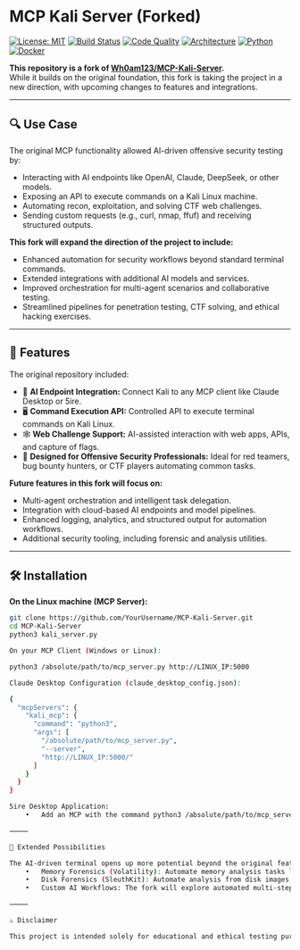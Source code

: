 # MCP Kali Server (Forked)

[![License: MIT](https://img.shields.io/badge/License-MIT-yellow.svg)](LICENSE) 
[![Build Status](https://img.shields.io/github/actions/workflow/status/canstralian/MCP-Kali-Server/ci.yml?branch=main)](https://github.com/canstralian/forked-u-MCP-Kali-Server/actions) 
[![Code Quality](https://img.shields.io/codefactor/grade/github/canstralian/MCP-Kali-Server)](https://www.codefactor.io/repository/github/canstralian/forked-u-MCP-Kali-Server)
[![Architecture](https://img.shields.io/badge/Architecture-MCP%20Server-blue)](https://github.com/canstralian/MCP-Kali-Server)
[![Python](https://img.shields.io/badge/python-3.11-blue.svg)](https://www.python.org/)
[![Docker](https://img.shields.io/badge/docker-enabled-blue)](https://www.docker.com/)

**This repository is a fork of [Wh0am123/MCP-Kali-Server](https://github.com/Wh0am123/MCP-Kali-Server).**  
While it builds on the original foundation, this fork is taking the project in a new direction, with upcoming changes to features and integrations.

---

## 🔍 Use Case

The original MCP functionality allowed AI-driven offensive security testing by:  

- Interacting with AI endpoints like OpenAI, Claude, DeepSeek, or other models.  
- Exposing an API to execute commands on a Kali Linux machine.  
- Automating recon, exploitation, and solving CTF web challenges.  
- Sending custom requests (e.g., curl, nmap, ffuf) and receiving structured outputs.  

**This fork will expand the direction of the project to include:**  

- Enhanced automation for security workflows beyond standard terminal commands.  
- Extended integrations with additional AI models and services.  
- Improved orchestration for multi-agent scenarios and collaborative testing.  
- Streamlined pipelines for penetration testing, CTF solving, and ethical hacking exercises.

---

## 🚀 Features

The original repository included:

- 🧠 **AI Endpoint Integration:** Connect Kali to any MCP client like Claude Desktop or 5ire.  
- 🖥️ **Command Execution API:** Controlled API to execute terminal commands on Kali Linux.  
- 🕸️ **Web Challenge Support:** AI-assisted interaction with web apps, APIs, and capture of flags.  
- 🔐 **Designed for Offensive Security Professionals:** Ideal for red teamers, bug bounty hunters, or CTF players automating common tasks.  

**Future features in this fork will focus on:**  

- Multi-agent orchestration and intelligent task delegation.  
- Integration with cloud-based AI endpoints and model pipelines.  
- Enhanced logging, analytics, and structured output for automation workflows.  
- Additional security tooling, including forensic and analysis utilities.

---

## 🛠️ Installation

**On the Linux machine (MCP Server):**

```bash
git clone https://github.com/YourUsername/MCP-Kali-Server.git
cd MCP-Kali-Server
python3 kali_server.py

On your MCP Client (Windows or Linux):

python3 /absolute/path/to/mcp_server.py http://LINUX_IP:5000

Claude Desktop Configuration (claude_desktop_config.json):

{
  "mcpServers": {
    "kali_mcp": {
      "command": "python3",
      "args": [
        "/absolute/path/to/mcp_server.py",
        "--server",
        "http://LINUX_IP:5000/"
      ]
    }
  }
}

5ire Desktop Application:
	•	Add an MCP with the command python3 /absolute/path/to/mcp_server.py http://LINUX_IP:5000 and the app will generate the needed configuration automatically.

⸻

🔮 Extended Possibilities

The AI-driven terminal opens up more potential beyond the original features:
	•	Memory Forensics (Volatility): Automate memory analysis tasks like process enumeration, DLL injection checks, and registry extraction from memory dumps.
	•	Disk Forensics (SleuthKit): Automate analysis from disk images, timeline generation, file carving, and hash comparisons.
	•	Custom AI Workflows: The fork will explore automated multi-step AI-driven security workflows, integrating multiple tools in a single pipeline.

⸻

⚠️ Disclaimer

This project is intended solely for educational and ethical testing purposes. Any misuse — including unauthorized access, exploitation, or malicious activity — is strictly prohibited. The author assumes no responsibility for misuse.

